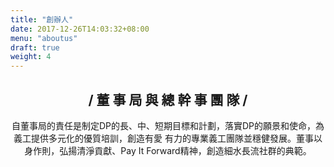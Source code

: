 ```yaml
---
title: "創辦人"
date: 2017-12-26T14:03:32+08:00
menu: "aboutus"
draft: true
weight: 4
---
```


<h2 style="text-align:center"> / 董 事 局 與 總 幹 事 團 隊 /</h2>


<p style="text-align:center; width:100%">自董事局的責任是制定DP的長、中、短期目標和計劃，落實DP的願景和使命，為義工提供多元化的優質培訓，創造有愛
有力的專業義工團隊並穩健發展。董事以身作則，弘揚清淨貢獻、Pay It Forward精神，創造細水長流社群的典範。</p>
